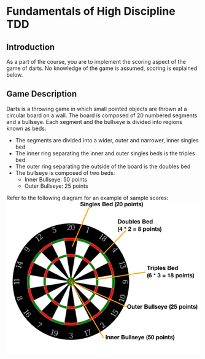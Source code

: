 # Fundamentals of High Discipline TDD

## Introduction

As a part of the course, you are to implement the scoring aspect of the game of darts. No knowledge of the game is assumed, scoring is explained below.

## Game Description

Darts is a throwing game in which small pointed objects are thrown at a circular board on a wall. The board is composed of 20 numbered segments and a bullseye. Each segment and the bullseye is divided into regions known as beds:

- The segments are divided into a wider, outer and narrower, inner singles bed
- The inner ring separating the inner and outer singles beds is the triples bed
- The outer ring separating the outside of the board is the doubles bed
- The bullseye is composed of two beds:
    - Inner Bullseye: 50 points
    - Outer Bullseye: 25 points

Refer to the following diagram for an example of sample scores:
![Dartboard Scoring](images/dartboard.png?raw=true 'Sample dartboard scores')